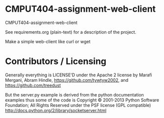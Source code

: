 CMPUT404-assignment-web-client
==============================

CMPUT404-assignment-web-client

See requirements.org (plain-text) for a description of the project.

Make a simple web-client like curl or wget

Contributors / Licensing
========================

Generally everything is LICENSE'D under the Apache 2 license by Marafi Mergani, Abram Hindle, 
https://github.com/tywtyw2002, and https://github.com/treedust

But the server.py example is derived from the python documentation
examples thus some of the code is Copyright © 2001-2013 Python
Software Foundation; All Rights Reserved under the PSF license (GPL
compatible) http://docs.python.org/2/library/socketserver.html



